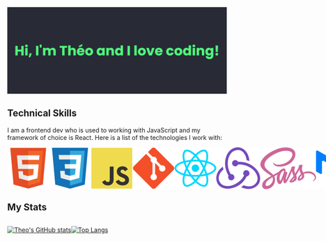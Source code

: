 <img src='https://raw.githubusercontent.com/daawascript/daawascript/main/banner.png' alt="Hi I'm Theo and I love coding!">

## Technical Skills

I am a frontend dev who is used to working with JavaScript and my framework of choice is React. Here is a list of the technologies I work with:

<div style='display: flex;'>  
  <img src="https://raw.githubusercontent.com/daawascript/daawascript/711ec936ce37f3a63b2ce068312f89fa74b595d0/img/HTML.svg" alt="html logo"/>
  <img src="https://raw.githubusercontent.com/daawascript/daawascript/711ec936ce37f3a63b2ce068312f89fa74b595d0/img/css.svg" alt="css logo"/>
  <img src="https://raw.githubusercontent.com/daawascript/daawascript/711ec936ce37f3a63b2ce068312f89fa74b595d0/img/JS.svg" alt="JavaScript logo"/>
  <img src="https://raw.githubusercontent.com/daawascript/daawascript/711ec936ce37f3a63b2ce068312f89fa74b595d0/img/git.svg" alt="git logo" />
  <img src="https://raw.githubusercontent.com/daawascript/daawascript/711ec936ce37f3a63b2ce068312f89fa74b595d0/img/react.svg" alt="react logo"/>
  <img src="https://raw.githubusercontent.com/daawascript/daawascript/3d42659dd46cadca80a837fa74de28a9d32c89b6/img/redux.svg" alt="redux logo"/>
  <img src="https://raw.githubusercontent.com/daawascript/daawascript/3d42659dd46cadca80a837fa74de28a9d32c89b6/img/sass.svg" alt="sass logo"/>
  <img src="https://raw.githubusercontent.com/daawascript/daawascript/c0875af8a8ac90d56f275ddec05ce20dd119b28f/img/MUI.svg" alt="Material-UI logo"/>
  <img src="https://raw.githubusercontent.com/daawascript/daawascript/c0875af8a8ac90d56f275ddec05ce20dd119b28f/img/TS.svg" alt="TypeScript logo"/>
  <img src="https://raw.githubusercontent.com/daawascript/daawascript/c0875af8a8ac90d56f275ddec05ce20dd119b28f/img/graphql.svg" alt="graphql logo"/>

</div>

## My Stats

<div style='display: flex;'>  
  
  [![Theo's GitHub stats](https://github-readme-stats.vercel.app/api?username=daawascript&count_private=true&show_icons=true&theme=dracula&include_all_commits&hide=issues,contribs&hide_border=true)](https://github.com/daawascript/github-readme-stats)
  
  [![Top Langs](https://github-readme-stats.vercel.app/api/top-langs/?username=daawascript&theme=dracula&layout=compact&hide_border=true)](https://github.com/daawascript/github-readme-stats)
  

</div>
